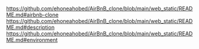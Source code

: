 https://github.com/ehoneahobed/AirBnB_clone/blob/main/web_static/README.md#airbnb-clone
https://github.com/ehoneahobed/AirBnB_clone/blob/main/web_static/README.md#description
https://github.com/ehoneahobed/AirBnB_clone/blob/main/web_static/README.md#environment
